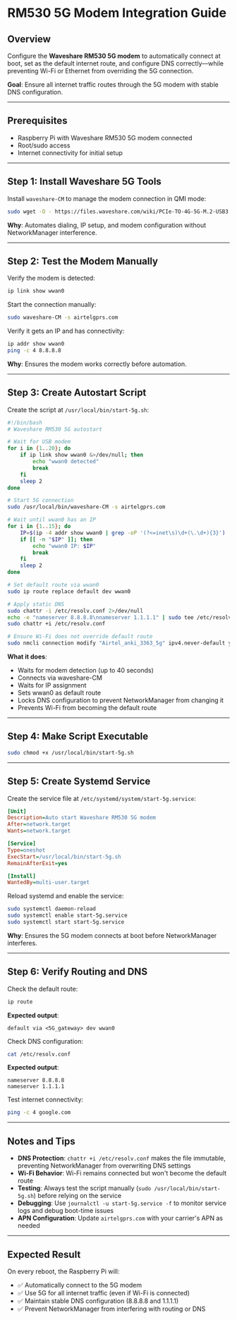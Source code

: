 # RM530 5G Modem Integration Guide

## Overview

Configure the **Waveshare RM530 5G modem** to automatically connect at boot, set as the default internet route, and configure DNS correctly—while preventing Wi-Fi or Ethernet from overriding the 5G connection.

**Goal**: Ensure all internet traffic routes through the 5G modem with stable DNS configuration.

---

## Prerequisites

- Raspberry Pi with Waveshare RM530 5G modem connected
- Root/sudo access
- Internet connectivity for initial setup

---

## Step 1: Install Waveshare 5G Tools

Install `waveshare-CM` to manage the modem connection in QMI mode:

```bash
sudo wget -O - https://files.waveshare.com/wiki/PCIe-TO-4G-5G-M.2-USB3.2-HAT-Plus/install.sh | sudo bash
```

**Why**: Automates dialing, IP setup, and modem configuration without NetworkManager interference.

---

## Step 2: Test the Modem Manually

Verify the modem is detected:

```bash
ip link show wwan0
```

Start the connection manually:

```bash
sudo waveshare-CM -s airtelgprs.com
```

Verify it gets an IP and has connectivity:

```bash
ip addr show wwan0
ping -c 4 8.8.8.8
```

**Why**: Ensures the modem works correctly before automation.

---

## Step 3: Create Autostart Script

Create the script at `/usr/local/bin/start-5g.sh`:

```bash
#!/bin/bash
# Waveshare RM530 5G autostart

# Wait for USB modem
for i in {1..20}; do
    if ip link show wwan0 &>/dev/null; then
        echo "wwan0 detected"
        break
    fi
    sleep 2
done

# Start 5G connection
sudo /usr/local/bin/waveshare-CM -s airtelgprs.com

# Wait until wwan0 has an IP
for i in {1..15}; do
    IP=$(ip -4 addr show wwan0 | grep -oP '(?<=inet\s)\d+(\.\d+){3}')
    if [[ -n "$IP" ]]; then
        echo "wwan0 IP: $IP"
        break
    fi
    sleep 2
done

# Set default route via wwan0
sudo ip route replace default dev wwan0

# Apply static DNS
sudo chattr -i /etc/resolv.conf 2>/dev/null
echo -e "nameserver 8.8.8.8\nnameserver 1.1.1.1" | sudo tee /etc/resolv.conf >/dev/null
sudo chattr +i /etc/resolv.conf

# Ensure Wi-Fi does not override default route
sudo nmcli connection modify "Airtel_anki_3363_5g" ipv4.never-default yes ipv4.route-metric 600
```

**What it does**:
- Waits for modem detection (up to 40 seconds)
- Connects via waveshare-CM
- Waits for IP assignment
- Sets wwan0 as default route
- Locks DNS configuration to prevent NetworkManager from changing it
- Prevents Wi-Fi from becoming the default route

---

## Step 4: Make Script Executable

```bash
sudo chmod +x /usr/local/bin/start-5g.sh
```

---

## Step 5: Create Systemd Service

Create the service file at `/etc/systemd/system/start-5g.service`:

```ini
[Unit]
Description=Auto start Waveshare RM530 5G modem
After=network.target
Wants=network.target

[Service]
Type=oneshot
ExecStart=/usr/local/bin/start-5g.sh
RemainAfterExit=yes

[Install]
WantedBy=multi-user.target
```

Reload systemd and enable the service:

```bash
sudo systemctl daemon-reload
sudo systemctl enable start-5g.service
sudo systemctl start start-5g.service
```

**Why**: Ensures the 5G modem connects at boot before NetworkManager interferes.

---

## Step 6: Verify Routing and DNS

Check the default route:

```bash
ip route
```

**Expected output**:
```
default via <5G_gateway> dev wwan0
```

Check DNS configuration:

```bash
cat /etc/resolv.conf
```

**Expected output**:
```
nameserver 8.8.8.8
nameserver 1.1.1.1
```

Test internet connectivity:

```bash
ping -c 4 google.com
```

---

## Notes and Tips

- **DNS Protection**: `chattr +i /etc/resolv.conf` makes the file immutable, preventing NetworkManager from overwriting DNS settings
- **Wi-Fi Behavior**: Wi-Fi remains connected but won't become the default route
- **Testing**: Always test the script manually (`sudo /usr/local/bin/start-5g.sh`) before relying on the service
- **Debugging**: Use `journalctl -u start-5g.service -f` to monitor service logs and debug boot-time issues
- **APN Configuration**: Update `airtelgprs.com` with your carrier's APN as needed

---

## Expected Result

On every reboot, the Raspberry Pi will:
- ✅ Automatically connect to the 5G modem
- ✅ Use 5G for all internet traffic (even if Wi-Fi is connected)
- ✅ Maintain stable DNS configuration (8.8.8.8 and 1.1.1.1)
- ✅ Prevent NetworkManager from interfering with routing or DNS